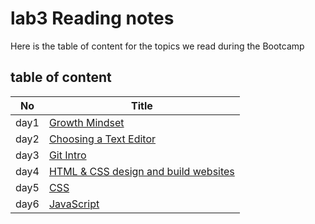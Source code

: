 # lab3 Reading notes

 Here is the table of content for the topics we read during the Bootcamp
 
 
## table of content
 
 |No   | Title |
 |-----|------|
 |day1 | [Growth Mindset](https://yazansneneh.github.io/reading-notes/)                                   |
 |day2 | [Choosing a Text Editor](https://yazansneneh.github.io/reading-notes/lab2-read.md)               |
 |day3 | [Git Intro](https://yazansneneh.github.io/lab3/lab3.md)                                          |
 |day4 | [HTML & CSS design and build websites](https://yazansneneh.github.io/reading-notes/lab4-read.md) |
 |day5 | [CSS](https://yazansneneh.github.io/reading-notes/lab4-read.md)                                  |
 |day6 | [JavaScript](https://yazansneneh.github.io/reading-notes/lab4-read.md) |
